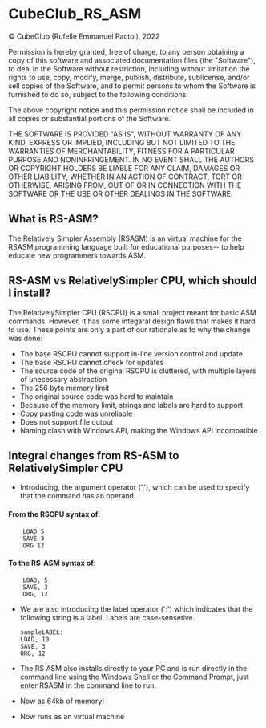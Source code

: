 # CubeClub_RS_ASM
© CubeClub (Rufelle Emmanuel Pactol), 2022

Permission is hereby granted, free of charge, to any person obtaining a copy of this software and associated documentation files (the "Software"), to deal in the Software without restriction, including without limitation the rights to use, copy, modify, merge, publish, distribute, sublicense, and/or sell copies of the Software, and to permit persons to whom the Software is furnished to do so, subject to the following conditions:

The above copyright notice and this permission notice shall be included in all copies or substantial portions of the Software.

THE SOFTWARE IS PROVIDED "AS IS", WITHOUT WARRANTY OF ANY KIND, EXPRESS OR IMPLIED, INCLUDING BUT NOT LIMITED TO THE WARRANTIES OF MERCHANTABILITY, FITNESS FOR A PARTICULAR PURPOSE AND NONINFRINGEMENT. IN NO EVENT SHALL THE AUTHORS OR COPYRIGHT HOLDERS BE LIABLE FOR ANY CLAIM, DAMAGES OR OTHER LIABILITY, WHETHER IN AN ACTION OF CONTRACT, TORT OR OTHERWISE, ARISING FROM, OUT OF OR IN CONNECTION WITH THE SOFTWARE OR THE USE OR OTHER DEALINGS IN THE SOFTWARE.

## What is RS-ASM?
The Relatively Simpler Assembly (RSASM) is an virtual machine for the RSASM programming language built for educational purposes-- to help educate new programmers towards ASM. 

## RS-ASM vs RelativelySimpler CPU, which should I install?
The RelativelySimpler CPU (RSCPU) is a small project meant for basic ASM commands. However, it has some integaral design flaws that makes it hard to use. These points are only a part of our rationale as to why the change was done:
  - The base RSCPU cannot support in-line version control and update
  - The base RSCPU cannot check for updates
  - The source code of the original RSCPU is cluttered, with multiple layers of unecessary abstraction
  - The 256 byte memory limit
  - The original source code was hard to maintain
  - Because of the memory limit, strings and labels are hard to support
  - Copy pasting code was unreliable
  - Does not support file output
  - Naming clash with Windows API, making the Windows API incompatible
  
 ## Integral changes from RS-ASM to RelativelySimpler CPU
  - Introducing, the argument operator (','), which can be used to specify that the command has an operand. 

  #### From the RSCPU syntax of:
        LOAD 5
        SAVE 3
        ORG 12
 
  #### To the RS-ASM syntax of:
        LOAD, 5
        SAVE, 3
        ORG, 12
        
  - We are also introducing the label operator (':') which indicates that the following string is a label. Labels are case-sensetive.
  
        sampleLABEL:
        LOAD, 10
        SAVE, 3
        ORG, 12
        
   - The RS ASM also installs directly to your PC and is run directly in the command line using the Windows Shell or the Command Prompt, just enter RSASM in the command line to run.
   - Now as 64kb of memory!
   - Now runs as an virtual machine
